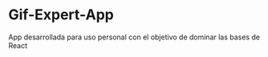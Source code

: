 # Gif-Expert-App

App desarrollada para uso personal con el objetivo de dominar las bases de React


